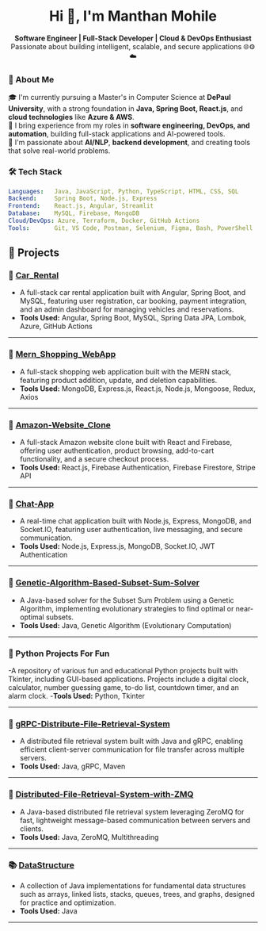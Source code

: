 <h1 align="center">Hi 👋, I'm Manthan Mohile</h1>

<p align="center">
  <b>Software Engineer | Full-Stack Developer | Cloud & DevOps Enthusiast</b><br/>
  Passionate about building intelligent, scalable, and secure applications 🌐⚙️☁️
</p>

### 🧠 About Me

🎓 I'm currently pursuing a Master's in Computer Science at **DePaul University**, with a strong foundation in **Java, Spring Boot, React.js**, and **cloud technologies** like **Azure & AWS**.  
💼 I bring experience from my roles in **software engineering, DevOps, and automation**, building full-stack applications and AI-powered tools.  
🚀 I'm passionate about **AI/NLP**, **backend development**, and creating tools that solve real-world problems.



### 🛠️ Tech Stack

```yaml
Languages:   Java, JavaScript, Python, TypeScript, HTML, CSS, SQL
Backend:     Spring Boot, Node.js, Express
Frontend:    React.js, Angular, Streamlit
Database:    MySQL, Firebase, MongoDB
Cloud/DevOps: Azure, Terraform, Docker, GitHub Actions
Tools:       Git, VS Code, Postman, Selenium, Figma, Bash, PowerShell

```

## 📂 Projects

### 🚗 [Car_Rental](https://github.com/Manthan2297/Car_Rental.git)
- A full-stack car rental application built with Angular, Spring Boot, and MySQL, featuring user registration, car booking, payment integration, and an admin dashboard for managing vehicles and reservations.
- **Tools Used:** Angular, Spring Boot, MySQL, Spring Data JPA, Lombok, Azure, GitHub Actions

---

### 🛒 [Mern_Shopping_WebApp](https://github.com/Manthan2297/MERN-Shopping-Store.git)
- A full-stack shopping web application built with the MERN stack, featuring product addition, update, and deletion capabilities.
- **Tools Used:** MongoDB, Express.js, React.js, Node.js, Mongoose, Redux, Axios

---

### 🛒 [Amazon-Website_Clone](https://github.com/Manthan2297/Amazon-Website_Clone.git)
- A full-stack Amazon website clone built with React and Firebase, offering user authentication, product browsing, add-to-cart functionality, and a secure checkout process.
- **Tools Used:** React.js, Firebase Authentication, Firebase Firestore, Stripe API

---

### 💬 [Chat-App](https://github.com/Manthan2297/Chat-App.git)
- A real-time chat application built with Node.js, Express, MongoDB, and Socket.IO, featuring user authentication, live messaging, and secure communication.
- **Tools Used:** Node.js, Express.js, MongoDB, Socket.IO, JWT Authentication

---

### 🧬 [Genetic-Algorithm-Based-Subset-Sum-Solver](https://github.com/Manthan2297/Genetic-Algorithm-Based-Subset-Sum-Solver.git)
- A Java-based solver for the Subset Sum Problem using a Genetic Algorithm, implementing evolutionary strategies to find optimal or near-optimal subsets.
- **Tools Used:** Java, Genetic Algorithm (Evolutionary Computation)

---
### 🐍 Python Projects For Fun
-A repository of various fun and educational Python projects built with Tkinter, including GUI-based applications. Projects include a digital clock, calculator, number guessing game, to-do list, countdown timer, and an alarm clock.
-**Tools Used:** Python, Tkinter


---
### 📂 [gRPC-Distribute-File-Retrieval-System](https://github.com/Manthan2297/gRPC-Distribute-File-Retrieval-System.git)
- A distributed file retrieval system built with Java and gRPC, enabling efficient client-server communication for file transfer across multiple servers.
- **Tools Used:** Java, gRPC, Maven

---

### 📂 [Distributed-File-Retrieval-System-with-ZMQ](https://github.com/Manthan2297/Distributed-File-Retrieval-System-with-ZMQ.git)
- A Java-based distributed file retrieval system leveraging ZeroMQ for fast, lightweight message-based communication between servers and clients.
- **Tools Used:** Java, ZeroMQ, Multithreading

---

### 📚 [DataStructure](https://github.com/Manthan2297/DataStructure.git)
- A collection of Java implementations for fundamental data structures such as arrays, linked lists, stacks, queues, trees, and graphs, designed for practice and optimization.
- **Tools Used:** Java

---



